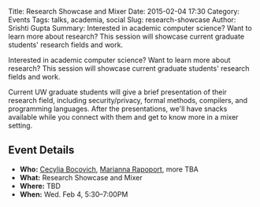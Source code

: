 Title: Research Showcase and Mixer
Date: 2015-02-04 17:30
Category: Events
Tags: talks, academia, social
Slug: research-showcase
Author: Srishti Gupta
Summary: Interested in academic computer science? Want to learn more about research? This session will showcase current graduate students' research fields and work.

Interested in academic computer science? Want to learn more about research?
This session will showcase current graduate students' research fields and
work.

Current UW graduate students will give a brief presentation of their research
field, including security/privacy, formal methods, compilers, and programming
languages. After the presentations, we'll have snacks available while you
connect with them and get to know more in a mixer setting.

## Event Details ##

+ **Who:** [Cecylia Bocovich](https://cs.uwaterloo.ca/~cbocovic/), [Marianna
  Rapoport](https://cs.uwaterloo.ca/~mrapopor/index.html), more TBA
+ **What:** Research Showcase and Mixer
+ **Where:** TBD
+ **When:** Wed. Feb 4, 5:30&ndash;7:00PM
